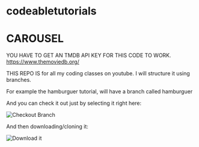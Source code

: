 # codeabletutorials

# CAROUSEL

YOU HAVE TO GET AN TMDB API KEY FOR THIS CODE TO WORK.
https://www.themoviedb.org/

THIS REPO IS for all my coding classes on youtube.
I will structure it using branches.

For example the hamburguer tutorial, will have a branch called hamburguer

And you can check it out just by selecting it right here:

![Checkout Branch](https://user-images.githubusercontent.com/42243423/200885182-c5a5cc99-9763-41cc-9733-80c687a04a0a.png)

And then downloading/cloning it:

![Download it](https://user-images.githubusercontent.com/42243423/200885297-b054db7b-7399-4e17-852e-371ee8f93a25.png)
